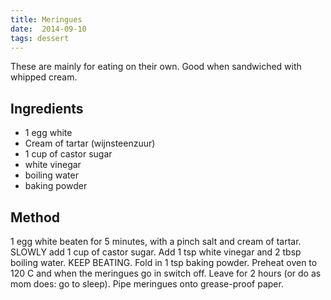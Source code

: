 ```yaml
---
title: Meringues
date:  2014-09-10
tags: dessert
---
```


These are mainly for eating on their own. Good when sandwiched with whipped
cream.

Ingredients
-----------

-   1 egg white
-   Cream of tartar (wijnsteenzuur)
-   1 cup of castor sugar
-   white vinegar
-   boiling water
-   baking powder

Method
------

1 egg white beaten for 5 minutes, with a pinch salt and cream of tartar.
SLOWLY add 1 cup of castor sugar. Add 1 tsp white vinegar and 2 tbsp
boiling water. KEEP BEATING. Fold in 1 tsp baking powder. Preheat oven
to 120 C and when the meringues go in switch off. Leave for 2 hours (or
do as mom does: go to sleep). Pipe meringues onto grease-proof paper.

